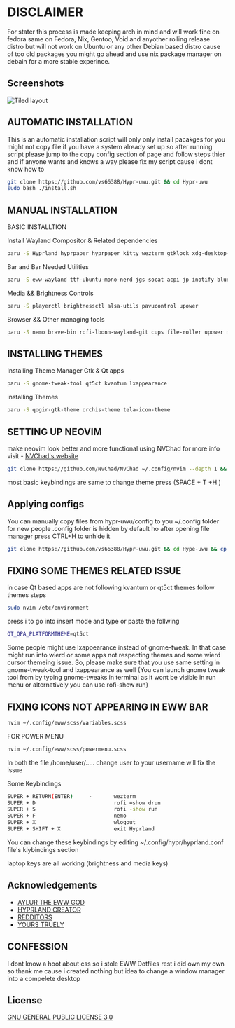 
# DISCLAIMER

For stater this process is made keeping arch in mind and will work fine on fedora same on Fedora, Nix, Gentoo, Void and anyother rolling release distro but will not work on Ubuntu or any other Debian based distro cause of too old packages you might go ahead and use nix package manager on debain for a more stable experince.


    
## Screenshots

![Tiled layout](https://github.com/vs66388/Hypr-uwu/blob/main/Screenshots/Tiled%20Layout.png)
## AUTOMATIC INSTALLATION
This is an automatic installation script will only only install pacakges for you might not copy file if you have a system already set up so after running script please jump to the copy config section of page and follow steps thier and if anyone wants and knows a way please fix my script cause i dont know how to
```bash
git clone https://github.com/vs66388/Hypr-uwu.git && cd Hypr-uwu
sudo bash ./install.sh
```

## MANUAL INSTALLATION

BASIC INSTALLTION

Install Wayland Compositor & Related dependencies

```bash
paru -S Hyprland hyprpaper hyprpaper kitty wezterm gtklock xdg-desktop-portal-hyptland qt5-wayland qt6-wayland wayland   
  ```

Bar and Bar Needed Utilities

```bash
paru -S eww-wayland ttf-ubuntu-mono-nerd jgs socat acpi jp inotify bluez gnome-bluetooth-3.0 gtk3 wl-clipboard blueberry polkit-kde-agent
```
Media && Brightness Controls

```bash
paru -S playerctl brightnessctl alsa-utils pavucontrol upower
```

Browser && Other managing tools
```bash
paru -S nemo brave-bin rofi-lbonn-wayland-git cups file-roller upower mpv imv nvim gedit gotop-bin htop neofetch flatpak stacer
```


## INSTALLING THEMES 

Installing Theme Manager Gtk & Qt apps

```bash
paru -S gnome-tweak-tool qt5ct kvantum lxappearance
```

installing Themes
```bash
paru -S qogir-gtk-theme orchis-theme tela-icon-theme 
```

## SETTING UP NEOVIM
make neovim look better and more functional using NVChad for more info visit  - [NVChad's website](https://nvchad.com/)

```bash
git clone https://github.com/NvChad/NvChad ~/.config/nvim --depth 1 && nvim
```

most basic keybindings are same 
to change theme press (SPACE + T +H )

## Applying configs
You can manually copy files from hypr-uwu/config to you ~/.config folder for new people .config folder is hidden by default ho after opening file manager press CTRL+H to unhide it
```bash
git clone https://github.com/vs66388/Hypr-uwu.git && cd Hype-uwu && cp -R config/* ~/.config/
```
## FIXING SOME THEMES RELATED ISSUE

in  case Qt based apps  are not following kvantum or qt5ct themes follow themes steps

```bash
sudo nvim /etc/environment
```

press i to go into insert mode and type or paste the follwing 

```bash
QT_QPA_PLATFORMTHEME=qt5ct
```

Some people might use lxappearance instead of gnome-tweak. In that case might run into wierd or some apps not respecting themes and some wierd cursor themeing issue. So, please make sure that you use same setting in gnome-tweak-tool and lxappearance as well {You can launch gnome tweak tool from by typing gnome-tweaks in terminal as it wont be visible in run menu or alternatively you can use rofi-show run}

## FIXING ICONS NOT APPEARING IN EWW BAR 

```bash
nvim ~/.config/eww/scss/variables.scss 
```
FOR POWER MENU

```bash
nvim ~/.config/eww/scss/powermenu.scss
```

In both the file /home/user/..... change user to your username will fix the
issue  

Some Keybindings


```bash
SUPER + RETURN(ENTER)     -       wezterm
SUPER + D                         rofi =show drun
SUPER + S                         rofi -show run
SUPER + F                         nemo
SUPER + X                         wlogout
SUPER + SHIFT + X                 exit Hyprland
```
You can change these keybindings by editing ~/.config/hypr/hyprland.conf  file's kiybindings section 

laptop keys are all working (brightness and media keys)


## Acknowledgements

 - [AYLUR THE EWW GOD](https://github.com/Aylur)
 - [HYPRLAND CREATOR](https://github.com/vaxerski)
 - [REDDITORS](www.reddit.com/r/unixporn)
 - [YOURS TRUELY](https://github.com/vs66388)



##  CONFESSION

I dont know a hoot about css so i stole EWW Dotfiles rest i did own my own so thank me cause i created nothing but idea to change a window manager into a compelete desktop 



## License

[GNU GENERAL PUBLIC LICENSE 3.0](https://en.wikipedia.org/wiki/GNU_General_Public_License)


